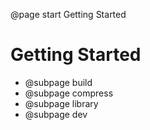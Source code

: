 @page start Getting Started

# Getting Started
* @subpage build
* @subpage compress
* @subpage library
* @subpage dev
